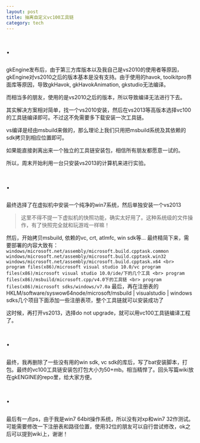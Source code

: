 ```yaml
---
layout: post
title: 抽离自定义vc100工具链
category: tech
---
```


# ·

gkEngine发布后，由于第三方库版本以及我自己是vs2010的使用者等原因，gkEngine对vs2010之后的版本基本是没有支持。由于使用的havok, toolkitpro界面库等原因，导致gkHavok, gkHavokAnimation, gkstudio无法编译。

而相当多的朋友，使用的是vs2010之后的版本，所以导致编译无法进行下去。

其实解决方案相对简单，找一个vs2010安装，然后在vs2013等高版本选择vc100的工具链编译即可。不过这不免需要多下载安装一次工具链。

vs编译是经由msbuild来做的，那么理论上我们只用把msbuild系统及其依赖的sdk拷贝到相应位置即可。

如果能直接剥离出来一个独立的工具链安装包，相信所有朋友都愿意一试的。

所以，周末开始利用一台只安装vs2013的计算机来进行实验。

# ·

最终选择了在虚拟机中安装一个纯净的win7系统，然后单独安装一个vs2013

> 这里不得不提一下虚拟机的快照功能，确实太好用了。这种系统级的文件操作，有了快照完全就和玩游戏一样嘛！

然后，开始拷贝msbuild, 依赖的vc, crt, atlmfc, win sdk等... 最终精简下来，需要部署的内容大致有：
`
windows/microsoft.net/assembly/microsoft.build.cpptask.common
windows/microsoft.net/assembly/microsoft.build.cpptask.win32
windows/microsoft.net/assembly/microsoft.build.cpptask.x64
<br>
program files(x86)/microsoft visual studio 10.0/vc
program files(x86)/microsoft visual studio 10.0/ide/下的几个工具
<br>
program files(x86)/msbuild/microsoft.cpp/v4.0下的工具链
<br>
program files(x86)/microsoft sdks/windows/v7.0a
`
最后，再在注册表的HKLM/software/syswow64node/microsoft/msbuild | visualstudio | windows sdks几个项目下面添加一些注册表项，整个工具链就可以安装成功了

这时候，再打开vs2013，选择do not upgrade，就可以用vc100工具链编译工程了。

# ·

最终，我再删除了一些没有用的win sdk, vc sdk的库后，写了bat安装脚本，打包。最终的vc100工具链安装包打包大小为50+mb。相当精悍了。回头写篇wiki放在gkENGINE的repo里，给大家方便。

# ·

最后有一点ps，由于我是win7 64bit操作系统，所以没有对xp和win7 32作测试。
可能需要修改一下注册表和路径位置，使用32位的朋友可以自行尝试修改，ok之后可以提到wiki上，谢谢！


